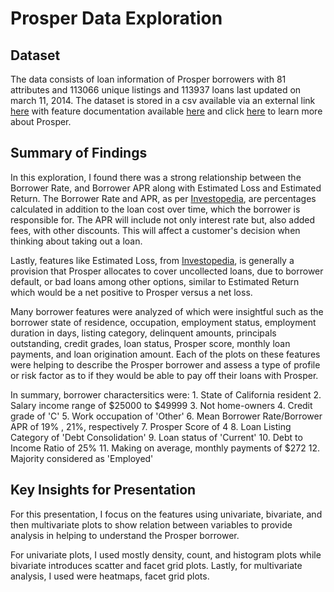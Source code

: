 
# Prosper Data Exploration

## Dataset

The data consists of loan information of Prosper borrowers with 81 attributes and 113066 unique listings and 113937 loans last updated on march 11, 2014. The dataset is stored in a csv available via an external link [here](https://www.google.com/url?q=https://s3.amazonaws.com/udacity-hosted-downloads/ud651/prosperLoanData.csv&sa=D&ust=1554484977406000) with feature documentation available [here](https://docs.google.com/spreadsheets/d/1VtTHJgXz_oY8RRVGPKwFeYtN1BR23ZZMLJMqj_DaccQ/edit#gid=0) and click [here](https://www.prosper.com) to learn more about Prosper.


## Summary of Findings

In this exploration, I found there was a strong relationship between the 
Borrower Rate, and Borrower APR along with Estimated Loss and Estimated 
Return. The Borrower Rate and APR, as per [Investopedia](https://www.investopedia.com/ask/answers/100314/what-difference-between-interest-rate-and-annual-percentage-rate-apr.asp), are percentages calculated in addition to the 
loan cost over time, which the borrower is responsible for. The APR will 
include not only interest rate but, also added fees, with other discounts. 
This will affect a customer's decision when thinking about taking out a loan. 

Lastly, features like Estimated Loss, from [Investopedia](https://www.investopedia.com/terms/l/loanlossprovision.asp), is generally a 
provision that Prosper allocates to cover uncollected loans, due to borrower 
default, or bad loans among other options, similar to Estimated Return which 
would be a net positive to Prosper versus a net loss.

Many borrower features were analyzed of which were insightful such as the 
borrower state of residence, occupation, employment status, employment 
duration in days, listing category, delinquent amounts, principals outstanding,
credit grades, loan status, Prosper score, monthly loan payments, and loan
origination amount. Each of the plots on these features were helping to describe
the Prosper borrower and assess a type of profile or risk factor as to if they
would be able to pay off their loans with Prosper. 

In summary, borrower charactersitics were: 
    1. State of California resident
    2. Salary income range of $25000 to $49999 
    3. Not home-owners
    4. Credit grade of 'C' 
    5. Work occupation of 'Other'
    6. Mean Borrower Rate/Borrower APR of 19% , 21%, respectively
    7. Prosper Score of 4
    8. Loan Listing Category of 'Debt Consolidation' 
    9. Loan status of 'Current'
    10. Debt to Income Ratio of 25%
    11. Making on average, monthly payments of $272
    12. Majority considered as 'Employed'


## Key Insights for Presentation

For this presentation, I focus on the features using univariate, bivariate, and 
then multivariate plots to show relation between variables to provide analysis
in helping to understand the Prosper borrower. 

For univariate plots, I used mostly density, count, and histogram plots while
bivariate introduces scatter and facet grid plots. Lastly, for multivariate 
analysis, I used were heatmaps, facet grid plots. 
